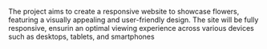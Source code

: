 The project aims to create a responsive website to showcase flowers, featuring a
visually appealing and user-friendly design. The site will be fully responsive, ensurin
an optimal viewing experience across various devices such as desktops, tablets, and
smartphones
